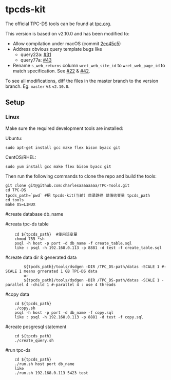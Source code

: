 # tpcds-kit

The official TPC-DS tools can be found at [tpc.org](http://www.tpc.org/tpc_documents_current_versions/current_specifications.asp).

This version is based on v2.10.0 and has been modified to:

* Allow compilation under macOS (commit [2ec45c5](https://github.com/gregrahn/tpcds-kit/commit/2ec45c5ed97cc860819ee630770231eac738097c))
* Address obvious query template bugs like
  * query22a: [#31](https://github.com/gregrahn/tpcds-kit/issues/31)
  * query77a: [#43](https://github.com/gregrahn/tpcds-kit/issues/43)
* Rename `s_web_returns` column `wret_web_site_id` to `wret_web_page_id` to match specification. See [#22](https://github.com/gregrahn/tpcds-kit/issues/22) & [#42](https://github.com/gregrahn/tpcds-kit/issues/42).

To see all modifications, diff the files in the master branch to the version branch. Eg: `master` vs `v2.10.0`.

## Setup

### Linux

Make sure the required development tools are installed:

Ubuntu:
```
sudo apt-get install gcc make flex bison byacc git
```

CentOS/RHEL:
```
sudo yum install gcc make flex bison byacc git
```

Then run the following commands to clone the repo and build the tools:

```
git clone git@github.com:charlesaaaaaaaa/TPC-Tools.git
cd TPC-DS
tpcds_path=`pwd` #把 tpcds-kit(当前) 目录路径 赋值给变量 tpcds_path
cd tools
make OS=LINUX
```

#create database db_name 

#creata tpc-ds table
```
	cd ${tpcds_path}  #使用该变量
	chmod 755 *sh
	psql -h host -p port -d db_name -f create_table.sql
	like : psql -h 192.168.0.113 -p 8881 -d test -f create_table.sql
```
#create data dir & generated data
```
        ${tpcds_path}/tools/dsdgen -DIR /TPC_DS-path/datas -SCALE 1 #-SCALE 1 means grnerated 1 GB TPC-DS data
        or
        ${tpcds_path}/tools/dsdgen -DIR /TPC_DS-path/datas -SCALE 1 -parallel 4 -child 1 #-parallel 4 : use 4 threads
```
#copy data 
```
	cd ${tpcds_path}
	./copy.sh
	psql -h host -p port -d db_name -f copy.sql
	like : psql -h 192.168.0.113 -p 8881 -d test -f copy.sql
```
#create posgresql statement 
```	
	cd ${tpcds_path}
	./create_query.sh
```
#run tpc-ds
```	
	cd ${tpcds_path}
	./run.sh host port db_name 
	like 
	./run.sh 192.168.0.113 5423 test
```

